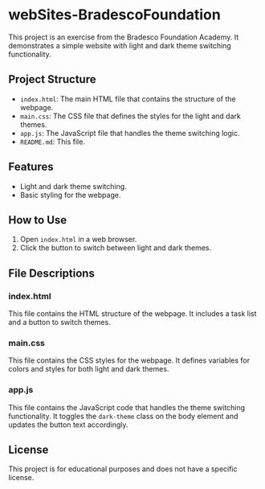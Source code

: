 # webSites-BradescoFoundation

This project is an exercise from the Bradesco Foundation Academy. It demonstrates a simple website with light and dark theme switching functionality.

## Project Structure

- `index.html`: The main HTML file that contains the structure of the webpage.
- `main.css`: The CSS file that defines the styles for the light and dark themes.
- `app.js`: The JavaScript file that handles the theme switching logic.
- `README.md`: This file.

## Features

- Light and dark theme switching.
- Basic styling for the webpage.

## How to Use

1. Open `index.html` in a web browser.
2. Click the button to switch between light and dark themes.

## File Descriptions

### index.html

This file contains the HTML structure of the webpage. It includes a task list and a button to switch themes.

### main.css

This file contains the CSS styles for the webpage. It defines variables for colors and styles for both light and dark themes.

### app.js

This file contains the JavaScript code that handles the theme switching functionality. It toggles the `dark-theme` class on the body element and updates the button text accordingly.

## License

This project is for educational purposes and does not have a specific license.
